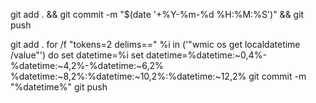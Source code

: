 git add . && git commit -m "$(date '+%Y-%m-%d %H:%M:%S')" && git push

git add .
for /f "tokens=2 delims==" %i in ('"wmic os get localdatetime /value"') do set datetime=%i
set datetime=%datetime:~0,4%-%datetime:~4,2%-%datetime:~6,2% %datetime:~8,2%:%datetime:~10,2%:%datetime:~12,2%
git commit -m "%datetime%"
git push
